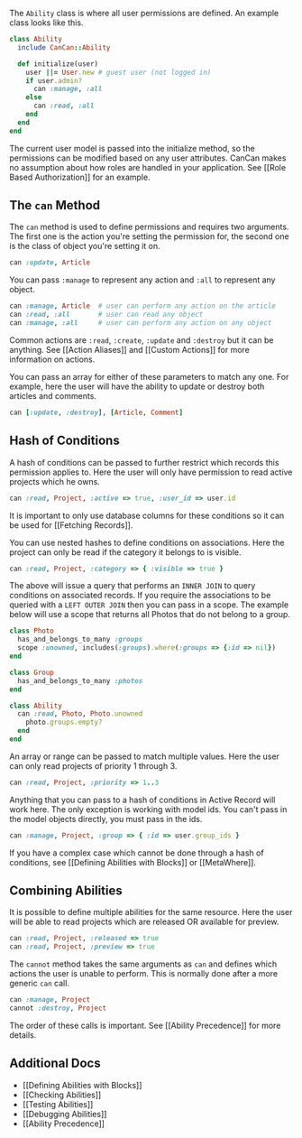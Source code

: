 The `Ability` class is where all user permissions are defined. An example class looks like this.

```ruby
class Ability
  include CanCan::Ability

  def initialize(user)
    user ||= User.new # guest user (not logged in)
    if user.admin?
      can :manage, :all
    else
      can :read, :all
    end
  end
end
```

The current user model is passed into the initialize method, so the permissions can be modified based on any user attributes. CanCan makes no assumption about how roles are handled in your application. See [[Role Based Authorization]] for an example.

## The `can` Method

The `can` method is used to define permissions and requires two arguments. The first one is the action you're setting the permission for, the second one is the class of object you're setting it on.

```ruby
can :update, Article
```

You can pass `:manage` to represent any action and `:all` to represent any object.

```ruby
can :manage, Article  # user can perform any action on the article
can :read, :all       # user can read any object
can :manage, :all     # user can perform any action on any object
```

Common actions are `:read`, `:create`, `:update` and `:destroy` but it can be anything. See [[Action Aliases]] and [[Custom Actions]] for more information on actions.

You can pass an array for either of these parameters to match any one. For example, here the user will have the ability to update or destroy both articles and comments.

```ruby
can [:update, :destroy], [Article, Comment]
```


## Hash of Conditions

A hash of conditions can be passed to further restrict which records this permission applies to. Here the user will only have permission to read active projects which he owns.

```ruby
can :read, Project, :active => true, :user_id => user.id
```

It is important to only use database columns for these conditions so it can be used for [[Fetching Records]].

You can use nested hashes to define conditions on associations. Here the project can only be read if the category it belongs to is visible.

```ruby
can :read, Project, :category => { :visible => true }
```

The above will issue a query that performs an `INNER JOIN` to query conditions on associated records. If you require the associations to be queried with a `LEFT OUTER JOIN` then you can pass in a scope. The example below will use a scope that returns all Photos that do not belong to a group.

```ruby 
class Photo
  has_and_belongs_to_many :groups
  scope :unowned, includes(:groups).where(:groups => {:id => nil})
end

class Group
  has_and_belongs_to_many :photos
end

class Ability
  can :read, Photo, Photo.unowned
    photo.groups.empty?
  end
end
```

An array or range can be passed to match multiple values. Here the user can only read projects of priority 1 through 3.

```ruby
can :read, Project, :priority => 1..3
```

Anything that you can pass to a hash of conditions in Active Record will work here. The only exception is working with model ids. You can't pass in the model objects directly, you must pass in the ids.

```ruby
can :manage, Project, :group => { :id => user.group_ids }
```

If you have a complex case which cannot be done through a hash of conditions, see [[Defining Abilities with Blocks]] or [[MetaWhere]].

## Combining Abilities

It is possible to define multiple abilities for the same resource. Here the user will be able to read projects which are released OR available for preview.

```ruby
can :read, Project, :released => true
can :read, Project, :preview => true
```

The `cannot` method takes the same arguments as `can` and defines which actions the user is unable to perform. This is normally done after a more generic `can` call.

```ruby
can :manage, Project
cannot :destroy, Project
```

The order of these calls is important. See [[Ability Precedence]] for more details.

## Additional Docs

* [[Defining Abilities with Blocks]]
* [[Checking Abilities]]
* [[Testing Abilities]]
* [[Debugging Abilities]]
* [[Ability Precedence]]

